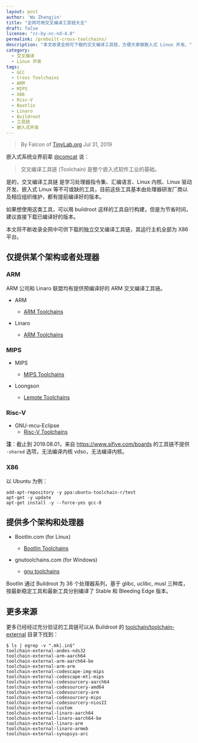 ```yaml
---
layout: post
author: 'Wu Zhangjin'
title: "全网可用交叉编译工具链大全"
draft: false
license: "cc-by-nc-nd-4.0"
permalink: /prebuilt-cross-toolchains/
description: "本文收录全网可下载的交叉编译工具链，方便大家做嵌入式 Linux 开发。"
category:
  - 交叉编译
  - Linux 开发
tags:
  - GCC
  - Cross Toolchains
  - ARM
  - MIPS
  - X86
  - Risc-V
  - Bootlin
  - Linaro
  - Buildroot
  - 工具链
  - 嵌入式开发
---
```


> By Falcon of [TinyLab.org][1]
> Jul 31, 2019

嵌入式系统业界前辈 [@comcat](https://github.com/comcat) 说：

> 交叉编译工具链 (Toolchain) 是整个嵌入式软件工业的基础。

是的，交叉编译工具链 是学习处理器指令集、汇编语言、Linux 内核、Linux 驱动开发、嵌入式 Linux 等不可或缺的工具，目前这些工具基本由处理器研发厂商以及相应组织维护，都有提前编译好的版本。

如果想使用这类工具，可以用 buildroot 这样的工具自行构建，但是为节省时间，建议直接下载已编译好的版本。

本文将不断收录全网中可供下载的独立交叉编译工具链，其运行主机全部为 X86 平台。

## 仅提供某个架构或者处理器

### ARM

ARM 公司和 Linaro 联盟均有提供预编译好的 ARM 交叉编译工具链。

* ARM
  * [ARM Toolchains](https://developer.arm.com/open-source/gnu-toolchain)

* Linaro
  * [ARM Toolchains](https://releases.linaro.org/components/toolchain/binaries/)

### MIPS

* MIPS
  * [MIPS Toolchains](https://codescape.mips.com/components/toolchain/2018.09-03/downloads.html)

* Loongson
  * [Lemote Toolchains](http://mirror.lemote.com:8000/loongson3-toolchain/binaries/)

### Risc-V

* GNU-mcu-Eclipse
  * [Risc-V Toolchains](https://github.com/gnu-mcu-eclipse/riscv-none-gcc/releases)


**注**：截止到 2019.08.01，来自 <https://www.sifive.com/boards> 的工具链不提供 `-shared` 选项，无法编译内核 vdso，无法编译内核。

### X86

以 Ubuntu 为例：

    add-apt-repository -y ppa:ubuntu-toolchain-r/test
    apt-get -y update
    apt-get install -y --force-yes gcc-8

## 提供多个架构和处理器

* Bootlin.com (for Linux)
  * [Bootlin Toolchains](https://toolchains.bootlin.com/)

* gnutoolchains.com (for Windows)
  * [gnu toolchains](http://gnutoolchains.com/download/)

Bootlin 通过 Buildroot 为 36 个处理器系列，基于 glibc, uclibc, musl 三种库，按最新稳定工具和最新工具分别编译了 Stable 和 Bleeding Edge 版本。

## 更多来源

更多已经经过充分验证的工具链可以从 Buildroot 的 [toolchain/toolchain-external](https://gitee.com/mirrors/buildroot/tree/master/toolchain/toolchain-external) 目录下找到：

    $ ls | egrep -v ".mk|.in$"
    toolchain-external-andes-nds32
    toolchain-external-arm-aarch64
    toolchain-external-arm-aarch64-be
    toolchain-external-arm-arm
    toolchain-external-codescape-img-mips
    toolchain-external-codescape-mti-mips
    toolchain-external-codesourcery-aarch64
    toolchain-external-codesourcery-amd64
    toolchain-external-codesourcery-arm
    toolchain-external-codesourcery-mips
    toolchain-external-codesourcery-niosII
    toolchain-external-custom
    toolchain-external-linaro-aarch64
    toolchain-external-linaro-aarch64-be
    toolchain-external-linaro-arm
    toolchain-external-linaro-armeb
    toolchain-external-synopsys-arc

[1]: http://tinylab.org
